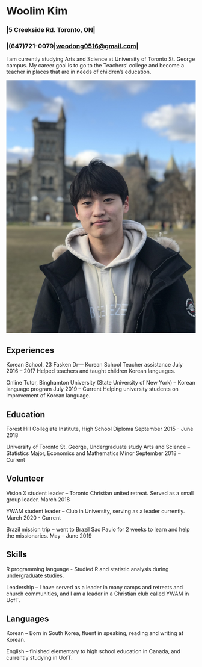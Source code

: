 # Woolim Kim
### |5 Creekside Rd. Toronto, ON|
### |(647)721-0079|woodong0516@gmail.com|

I am currently studying Arts and Science at University 
of Toronto St. George campus. My career goal is to go 
to the Teachers’ college and become a teacher in 
places that are in needs of children’s education.

![](https://github.com/Woolim0516/Woolim_Portfolio/blob/master/images/KakaoTalk_20210330_161914772.jpg)
## Experiences
Korean School, 23 Fasken Dr— Korean 
School Teacher assistance
July 2016 – 2017
Helped teachers and taught children Korean 
languages.

Online Tutor, Binghamton University 
(State University of New York) – Korean 
language program
July 2019 – Current
Helping university students on improvement of Korean
language.

## Education
Forest Hill Collegiate Institute, High School 
Diploma
September 2015 - June 2018

University of Toronto St. George, 
Undergraduate study 
Arts and Science – Statistics Major, 
Economics and Mathematics Minor
September 2018 – Current

## Volunteer 
Vision X student leader – Toronto Christian 
united retreat. Served as a small group leader.
March 2018

YWAM student leader – Club in University,
serving as a leader currently.
March 2020 - Current

Brazil mission trip – went to Brazil Sao 
Paulo for 2 weeks to learn and help the 
missionaries. 
May – June 2019

## Skills
R programming language - Studied R and statistic analysis during undergraduate studies. 

Leadership – I have served as a leader in 
many camps and retreats and church
communities, and I am a leader in a Christian 
club called YWAM in UofT.

## Languages
Korean – Born in South Korea, fluent in 
speaking, reading and writing at Korean.

English – finished elementary to high school 
education in Canada, and currently studying 
in UofT.
